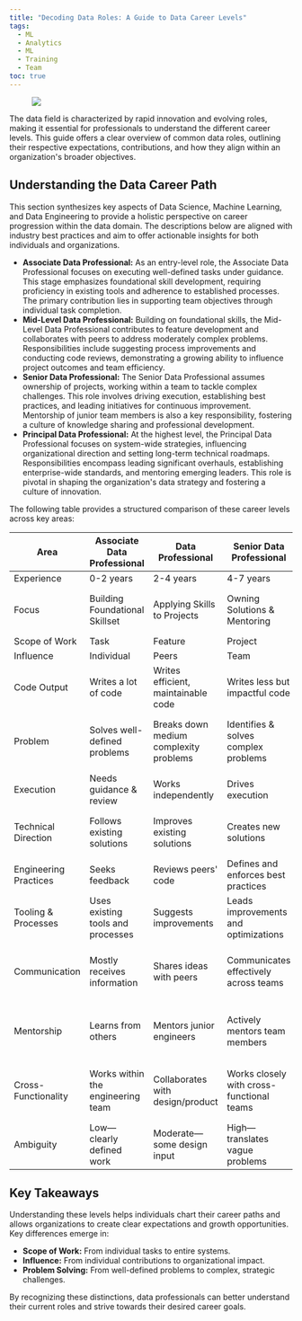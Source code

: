 ```yaml
---
title: "Decoding Data Roles: A Guide to Data Career Levels"
tags:
  - ML
  - Analytics
  - ML
  - Training
  - Team
toc: true
---
```

<figure>
	<a href=""><img src="https://images.pexels.com/photos/776655/pexels-photo-776655.jpeg"></a>
</figure>

The data field is characterized by rapid innovation and evolving roles, making it essential for professionals to understand the different career levels. This guide offers a clear overview of common data roles, outlining their respective expectations, contributions, and how they align within an organization's broader objectives.

## Understanding the Data Career Path

This section synthesizes key aspects of Data Science, Machine Learning, and Data Engineering to provide a holistic perspective on career progression within the data domain. The descriptions below are aligned with industry best practices and aim to offer actionable insights for both individuals and organizations.

*   **Associate Data Professional:** As an entry-level role, the Associate Data Professional focuses on executing well-defined tasks under guidance. This stage emphasizes foundational skill development, requiring proficiency in existing tools and adherence to established processes. The primary contribution lies in supporting team objectives through individual task completion.
*   **Mid-Level Data Professional:** Building on foundational skills, the Mid-Level Data Professional contributes to feature development and collaborates with peers to address moderately complex problems. Responsibilities include suggesting process improvements and conducting code reviews, demonstrating a growing ability to influence project outcomes and team efficiency.
*   **Senior Data Professional:** The Senior Data Professional assumes ownership of projects, working within a team to tackle complex challenges. This role involves driving execution, establishing best practices, and leading initiatives for continuous improvement. Mentorship of junior team members is also a key responsibility, fostering a culture of knowledge sharing and professional development.
*   **Principal Data Professional:** At the highest level, the Principal Data Professional focuses on system-wide strategies, influencing organizational direction and setting long-term technical roadmaps. Responsibilities encompass leading significant overhauls, establishing enterprise-wide standards, and mentoring emerging leaders. This role is pivotal in shaping the organization's data strategy and fostering a culture of innovation.

The following table provides a structured comparison of these career levels across key areas:

| Area                  | Associate Data Professional                                                                                                                                                                                                  | Data Professional                                                                                                                                                                              | Senior Data Professional                                                                                                                                                                                          | Principal Data Professional                                                                                                                                                                                                 |
| --------------------- | ------------------------------------------------------------------------------------------------------------------------------------------------------------------------------------------------------------------------- | ---------------------------------------------------------------------------------------------------------------------------------------------------------------------------------------- | ----------------------------------------------------------------------------------------------------------------------------------------------------------------------------------------------------------------- | ------------------------------------------------------------------------------------------------------------------------------------------------------------------------------------------------------------------------- |
| Experience            | 0-2 years                                                                                                                                                                                                                 | 2-4 years                                                                                                                                                                                             | 4-7 years                                                                                                                                                                                               | 8+ years                                                                                                                                                                                                                    |
| Focus                 | Building Foundational Skillset                                                                                                                                                                                            | Applying Skills to Projects                                                                                                                                                                                | Owning Solutions & Mentoring                                                                                                                                                                                          | Leading Implementation & Advocating Best Practices                                                                                                                                                                      |
| Scope of Work         | Task                                                                                                                                                                                                                      | Feature                                                                                                                                                                                                | Project                                                                                                                                                                                             | System                                                                                                                                                                                                                      |
| Influence             | Individual                                                                                                                                                                                                                  | Peers                                                                                                                                                                                                  | Team                                                                                                                                                                                                | Organization                                                                                                                                                                                                                |
| Code Output           | Writes a lot of code                                                                                                                                                                                                      | Writes efficient, maintainable code                                                                                                                                                                     | Writes less but impactful code                                                                                                                                                                                  | Writes minimal but strategic code                                                                                                                                                                                            |
| Problem               | Solves well-defined problems                                                                                                                                                                                              | Breaks down medium complexity problems                                                                                                                                                                   | Identifies & solves complex problems                                                                                                                                                                                | Defines new problems & long-term technical direction                                                                                                                                                                       |
| Execution             | Needs guidance & review                                                                                                                                                                                                   | Works independently                                                                                                                                                                                        | Drives execution                                                                                                                                                                                            | Influences execution across teams                                                                                                                                                                                             |
| Technical Direction   | Follows existing solutions                                                                                                                                                                                                | Improves existing solutions                                                                                                                                                                              | Creates new solutions                                                                                                                                                                                           | Defines architectural patterns and frameworks                                                                                                                                                                                 |
| Engineering Practices | Seeks feedback                                                                                                                                                                                                            | Reviews peers' code                                                                                                                                                                                  | Defines and enforces best practices                                                                                                                                                                              | Sets engineering-wide standards                                                                                                                                                                                           |
| Tooling & Processes   | Uses existing tools and processes                                                                                                                                                                                       | Suggests improvements                                                                                                                                                                                | Leads improvements and optimizations                                                                                                                                                                               | Drives major tooling/process overhauls                                                                                                                                                                                  |
| Communication         | Mostly receives information                                                                                                                                                                                               | Shares ideas with peers                                                                                                                                                                                  | Communicates effectively across teams                                                                                                                                                                               | Works with leadership and cross-functional stakeholders                                                                                                                                                                |
| Mentorship            | Learns from others                                                                                                                                                                                                        | Mentors junior engineers                                                                                                                                                                               | Actively mentors team members                                                                                                                                                                                 | Develops leaders and fosters engineering culture                                                                                                                                                                        |
| Cross-Functionality   | Works within the engineering team                                                                                                                                                                                       | Collaborates with design/product                                                                                                                                                                    | Works closely with cross-functional teams                                                                                                                                                                               | Influences company-wide cross-functional efforts                                                                                                                                                                        |
| Ambiguity             | Low—clearly defined work                                                                                                                                                                                                  | Moderate—some design input                                                                                                                                                                            | High—translates vague problems                                                                                                                                                                                  | Very high—identifies & scopes problems                                                                                                                                                                                  |

## Key Takeaways

Understanding these levels helps individuals chart their career paths and allows organizations to create clear expectations and growth opportunities. Key differences emerge in:

*   **Scope of Work:** From individual tasks to entire systems.
*   **Influence:** From individual contributions to organizational impact.
*   **Problem Solving:** From well-defined problems to complex, strategic challenges.

By recognizing these distinctions, data professionals can better understand their current roles and strive towards their desired career goals.
